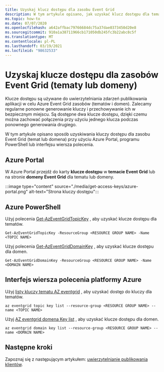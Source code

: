 ```yaml
---
title: Uzyskaj klucz dostępu dla zasobu Event Grid
description: W tym artykule opisano, jak uzyskać klucz dostępu dla tematu Event Grid lub domeny
ms.topic: how-to
ms.date: 07/07/2020
ms.openlocfilehash: a642affbac79766684dc75a37dae0373450d20e8
ms.sourcegitcommit: 910a1a38711966cb171050db245fc3b22abc8c5f
ms.translationtype: MT
ms.contentlocale: pl-PL
ms.lasthandoff: 03/19/2021
ms.locfileid: "98632533"
---
```

# <a name="get-access-keys-for-event-grid-resources-topics-or-domains"></a>Uzyskaj klucze dostępu dla zasobów Event Grid (tematy lub domeny)
Klucze dostępu są używane do uwierzytelniania zdarzeń publikowania aplikacji w celu Azure Event Grid zasobów (tematów i domen). Zalecamy regularne ponowne generowanie kluczy i przechowywanie ich w bezpiecznym miejscu. Są dostępne dwa klucze dostępu, dzięki czemu można zachować połączenia przy użyciu jednego klucza podczas ponownego generowania drugiego.

W tym artykule opisano sposób uzyskiwania kluczy dostępu dla zasobu Event Grid (temat lub domena) przy użyciu Azure Portal, programu PowerShell lub interfejsu wiersza polecenia. 

## <a name="azure-portal"></a>Azure Portal
W Azure Portal przejdź do karty **klucze dostępu** w **temacie Event Grid** lub na stronie **domeny Event Grid** dla tematu lub domeny.  

:::image type="content" source="./media/get-access-keys/azure-portal.png" alt-text="Strona kluczy dostępu":::

## <a name="azure-powershell"></a>Azure PowerShell
Użyj polecenia [Get-AzEventGridTopicKey](/powershell/module/az.eventgrid/get-azeventgridtopickey) , aby uzyskać klucze dostępu dla tematów. 

```azurepowershell-interactive
Get-AzEventGridTopicKey -ResourceGroup <RESOURCE GROUP NAME> -Name <TOPIC NAME>
```

Użyj polecenia [Get-AzEventGridDomainKey](/powershell/module/az.eventgrid/get-azeventgriddomainkey) , aby uzyskać klucze dostępu dla domen. 

```azurepowershell-interactive
Get-AzEventGridDomainKey -ResourceGroup <RESOURCE GROUP NAME> -Name <DOMAIN NAME>
```

## <a name="azure-cli"></a>Interfejs wiersza polecenia platformy Azure
Użyj [listy kluczy tematu AZ eventgrid](/cli/azure/eventgrid/topic/key#az-eventgrid-topic-key-list) , aby uzyskać dostęp do kluczy dla tematów. 

```azurecli-interactive
az eventgrid topic key list --resource-group <RESOURCE GROUP NAME> --name <TOPIC NAME>
```

Użyj [AZ eventgrid domena Key list](/cli/azure/eventgrid/domain/key#az-eventgrid-domain-key-list) , aby uzyskać klucze dostępu dla domen. 

```azurecli-interactive
az eventgrid domain key list --resource-group <RESOURCE GROUP NAME> --name <DOMAIN NAME>
```

## <a name="next-steps"></a>Następne kroki
Zapoznaj się z następującym artykułem: [uwierzytelnianie publikowania klientów](security-authenticate-publishing-clients.md). 
